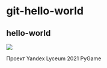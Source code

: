 # git-hello-world

## hello-world
[![](https://tokei.rs/b1/anatolyev/git-hello-world)](https://github.com/anatolyev/git-hello-world)

Проект Yandex Lyceum 2021 PyGame
